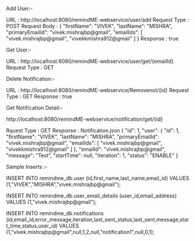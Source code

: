 Add User:-

URL : http://localhost:8080/remindME-webservice/user/add
Request Type : POST
Request Body :
{
    "firstName": "VIVEK",
    "lastName": "MISHRA",
    "primaryEmailId": "vivek.mishrajbp@gmail",
    "emailIds": [
        "vivek.mishrajbp@gmail",
        "vivekkmishra912@gmail"
    ]
}
Response : true 

Get User:-

URL : http://localhost:8080/remindME-webservice/user/get/{emailId}
Request Type : GET

Delete Notification:-

URL : http://localhost:8080/remindME-webservice/Removenot/{id}
Request Type : GET
Response : true 

Get Notification Detail:-

http://localhost:8080/remindME-webservice/notification/get/{id}

Rquest Type : GET
Response : Notification.json
{
    "id": 1,
    "user": {
        "id": 1,
        "firstName": "VIVEK",
        "lastName": "MISHRA",
        "primaryEmailId": "vivek.mishrajbp@gmail",
        "emailIds": [
            "vivek.mishrajbp@gmail",
            "vivekkmishra912@gmail"
        ]
    },
    "emailId": "vivek.mishrajbp@gmail",
    "message": "Test",
    "startTime": null,
    "iteration": 1,
    "status": "ENABLE"
}

Sample Inserts :-

INSERT INTO remindme_db.user
(id,first_name,last_name,email_id)
VALUES
(1,"VIVEK","MISHRA","vivek.mishrajbp@gmail");

INSERT INTO remindme_db.user_email_details
(user_id,email_address)
VALUES
(1,"vivek.mishrajbp@gmail");

INSERT INTO remindme_db.notifications
(id,email_id,error_message,iteration,last_sent_status,last_sent,message,start_time,status,user_id)
VALUES
(1,"vivek.mishrajbp@gmail",null,1,2,null,"notification1",null,0,1);
